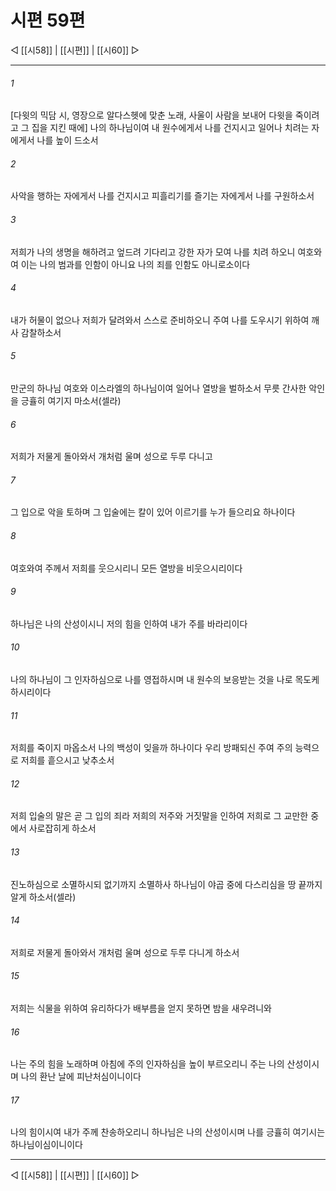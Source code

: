 ﻿# 시편 59편

◁ [[시58]] | [[시편]] | [[시60]] ▷
***

###### 1
[다윗의 믹담 시, 영장으로 알다스헷에 맞춘 노래, 사울이 사람을 보내어 다윗을 죽이려고 그 집을 지킨 때에] 나의 하나님이여 내 원수에게서 나를 건지시고 일어나 치려는 자에게서 나를 높이 드소서

###### 2
사악을 행하는 자에게서 나를 건지시고 피흘리기를 즐기는 자에게서 나를 구원하소서

###### 3
저희가 나의 생명을 해하려고 엎드려 기다리고 강한 자가 모여 나를 치려 하오니 여호와여 이는 나의 범과를 인함이 아니요 나의 죄를 인함도 아니로소이다

###### 4
내가 허물이 없으나 저희가 달려와서 스스로 준비하오니 주여 나를 도우시기 위하여 깨사 감찰하소서

###### 5
만군의 하나님 여호와 이스라엘의 하나님이여 일어나 열방을 벌하소서 무릇 간사한 악인을 긍휼히 여기지 마소서(셀라)

###### 6
저희가 저물게 돌아와서 개처럼 울며 성으로 두루 다니고

###### 7
그 입으로 악을 토하며 그 입술에는 칼이 있어 이르기를 누가 들으리요 하나이다

###### 8
여호와여 주께서 저희를 웃으시리니 모든 열방을 비웃으시리이다

###### 9
하나님은 나의 산성이시니 저의 힘을 인하여 내가 주를 바라리이다

###### 10
나의 하나님이 그 인자하심으로 나를 영접하시며 내 원수의 보응받는 것을 나로 목도케 하시리이다

###### 11
저희를 죽이지 마옵소서 나의 백성이 잊을까 하나이다 우리 방패되신 주여 주의 능력으로 저희를 흩으시고 낮추소서

###### 12
저희 입술의 말은 곧 그 입의 죄라 저희의 저주와 거짓말을 인하여 저희로 그 교만한 중에서 사로잡히게 하소서

###### 13
진노하심으로 소멸하시되 없기까지 소멸하사 하나님이 야곱 중에 다스리심을 땅 끝까지 알게 하소서(셀라)

###### 14
저희로 저물게 돌아와서 개처럼 울며 성으로 두루 다니게 하소서

###### 15
저희는 식물을 위하여 유리하다가 배부름을 얻지 못하면 밤을 새우려니와

###### 16
나는 주의 힘을 노래하며 아침에 주의 인자하심을 높이 부르오리니 주는 나의 산성이시며 나의 환난 날에 피난처심이니이다

###### 17
나의 힘이시여 내가 주께 찬송하오리니 하나님은 나의 산성이시며 나를 긍휼히 여기시는 하나님이심이니이다


***
◁ [[시58]] | [[시편]] | [[시60]] ▷
